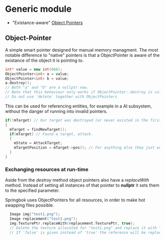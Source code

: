 # Generic module

- "Existance-aware" [Object Pointers](#objectpointer)

## Object-Pointer

A simple smart pointer designed for manual memory managment. The most notable difference to "native" pointers is that a ObjectPointer is aware of the existance of the object it is pointing to.

```cpp
int* value = new int(666);
ObjectPointer<int> a = value;
ObjectPointer<int> b = value;
a.destroy();
// Both "a" and "b" are a nullptr now.
// Note that this behaviour only works if ObjectPointer::destroy is called
// Do not use 'delete' together with ObjectPointers
```

This can be used for referencing entities, for example in a AI subsystem, without the danger of running into invalid pointers.

```cpp
if(!mTarget) // Our target was destroyed (or never existed in the first place)
{
  mTarget = findNewTarget();
  if(mTarget) // Found a target, attack.
  {
    mState = AttackTarget;
    mTargetPosition = mTarget->pos(); // For anything else they just work like normal pointers. (Dereference with *, call methods with ->)
  }
}
```

### Exchanging resources at run-time

Aside from the *destroy* method object pointers also have a *replaceWith* method. Instead of setting all instances of that pointer to **nullptr** it sets them to the specified parameter.

Springbok uses ObjectPointers for all resources, in order to make hot swapping files possible.

```cpp
  Image img("test1.png");
  Image replacement("test2.png");
  img.TexturePtr.replaceWith(replacement.TexturePtr, true);
  // Delete the texture allocated for "test1.png" and replace it with "test2.png"
  // If 'false' is given instead of 'true' the reference will be replaced but the old texture never deleted
```